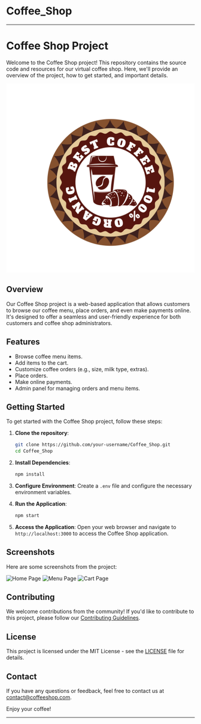 # Coffee_Shop
---
# Coffee Shop Project

Welcome to the Coffee Shop project! This repository contains the source code and resources for our virtual coffee shop. Here, we'll provide an overview of the project, how to get started, and important details.

![Coffee Shop Logo](imgs/logo.png)

## Overview

Our Coffee Shop project is a web-based application that allows customers to browse our coffee menu, place orders, and even make payments online. It's designed to offer a seamless and user-friendly experience for both customers and coffee shop administrators.

## Features

- Browse coffee menu items.
- Add items to the cart.
- Customize coffee orders (e.g., size, milk type, extras).
- Place orders.
- Make online payments.
- Admin panel for managing orders and menu items.

## Getting Started

To get started with the Coffee Shop project, follow these steps:

1. **Clone the repository**:
   ```bash
   git clone https://github.com/your-username/Coffee_Shop.git
   cd Coffee_Shop
   ```

2. **Install Dependencies**:
   ```bash
   npm install
   ```

3. **Configure Environment**:
   Create a `.env` file and configure the necessary environment variables.

4. **Run the Application**:
   ```bash
   npm start
   ```

5. **Access the Application**:
   Open your web browser and navigate to `http://localhost:3000` to access the Coffee Shop application.

## Screenshots

Here are some screenshots from the project:

![Home Page](images/home_page.png)
![Menu Page](images/menu_page.png)
![Cart Page](images/cart_page.png)

## Contributing

We welcome contributions from the community! If you'd like to contribute to this project, please follow our [Contributing Guidelines](CONTRIBUTING.md).

## License

This project is licensed under the MIT License - see the [LICENSE](LICENSE) file for details.

## Contact

If you have any questions or feedback, feel free to contact us at [contact@coffeeshop.com](mailto:contact@coffeeshop.com).

Enjoy your coffee!

---
